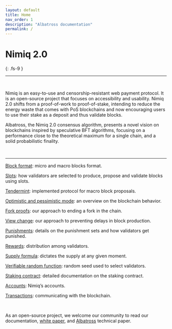 ```yaml
---
layout: default
title: Home
nav_order: 1
description: "Albatross documentation"
permalink: /
---
```



# Nimiq 2.0
{: .fs-9 }

---

<br />

Nimiq is an easy-to-use and censorship-resistant web payment protocol. It is an open-source project that focuses on accessibility and usability. Nimiq 2.0 shifts from a proof-of-work to proof-of-stake, intending to reduce the energy waste that comes with PoS blockchains and now encouraging users to use their stake as a deposit and thus validate blocks.

Albatross, the Nimiq 2.0 consensus algorithm, presents a novel vision on blockchains inspired by speculative BFT algorithms, focusing on a performance close to the theoretical maximum for a single chain, and a solid probabilistic finality.

<br />

---


[Block format](docs/block-format): micro and macro blocks format.

[Slots](docs/slots): how validators are selected to produce, propose and validate blocks using slots.

[Tendermint](docs/tendermint): implemented protocol for macro block proposals.

[Optimistic and pessimistic mode](docs/behavior-modes): an overview on the blockchain behavior.

[Fork proofs](docs/fork-proofs): our approach to ending a fork in the chain.

[View change](docs/view-change): our approach to preventing delays in block production.

[Punishments](docs/punishments): details on the punishment sets and how validators get punished.

[Rewards](docs/rewards): distribution among validators.

[Supply formula](docs/supply-formula): dictates the supply at any given moment.

[Verifiable random function](docs/vrf): random seed used to select validators.

[Staking contract](docs/staking-contract): detailed documentation on the staking contract.

[Accounts](docs/accounts): Nimiq’s accounts.

[Transactions](docs/transactions): communicating with the blockchain.

<br />

As an open-source project, we welcome our community to read our documentation, [white paper](https://www.nimiq.com/whitepaper/), and [Albatross](https://arxiv.org/pdf/1903.01589.pdf) technical paper.
